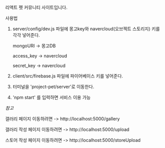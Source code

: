 리액트 펫 커뮤니티 사이트입니다.

사용법

1. server/config/dev.js 파일에 몽고key와 navercloud(오브젝트 스토리지) 키를 각각 넣어준다.

   mongoURI -> 몽고DB
   
   access_key -> navercloud
   
   secret_key -> navercloud

2. client/src/firebase.js 파일에 파이어베이스 키를 넣어준다.

3. 터미널을 'project-pet/server'로 이동한다.

4. 'npm start' 를 입력하면 서비스 이용 가능

_참고_

갤러리 페이지 이동하려면 -> http://localhost:5000/gallery

갤러리 작성 페이지 이동하려면 -> http://localhost:5000/upload

스토어 작성 페이지 이동하려면 -> http://localhost:5000/storeUpload
